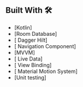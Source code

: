 ## Built With 🛠
- [Kotlin]
- [Room Database]
- [  Dagger Hilt]
- [  Navigation Component]
- [MVVM]
- [  Live Data]
- [  View Binding]
- [  Material Motion System]
- [Unit testing]

